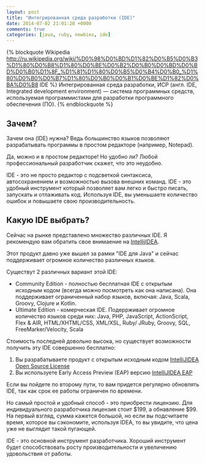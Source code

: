 ```yaml
---
layout: post
title: "Интегрированная среда разработки (IDE)"
date: 2014-07-02 21:01:28 +0000
comments: true
categories: [java, ruby, newbies, ide]
---
```


{% blockquote Wikipedia http://ru.wikipedia.org/wiki/%D0%98%D0%BD%D1%82%D0%B5%D0%B3%D1%80%D0%B8%D1%80%D0%BE%D0%B2%D0%B0%D0%BD%D0%BD%D0%B0%D1%8F_%D1%81%D1%80%D0%B5%D0%B4%D0%B0_%D1%80%D0%B0%D0%B7%D1%80%D0%B0%D0%B1%D0%BE%D1%82%D0%BA%D0%B8 IDE %}
Интегрированная среда разработки, ИСР (англ. IDE, Integrated development environment) — система программных средств, используемая программистами для разработки программного обеспечения (ПО).
{% endblockquote %}

<!-- more -->

## Зачем?

Зачем она (IDE) нужна? Ведь большинство языков позволяют разрабатывать программы в простом редакторе (например, Notepad).

Да, можно и в простом редакторе! Но удобно ли? Любой профессиональный разработчик скажет, что это неудобно.

IDE - это не просто редактор с подсветкой синтаксиса, автосохранением и возможностью вызова внешних команд. IDE - это удобный инструмент который позволяет вам легко и быстро писать, запускать и отлаживать код. Используя IDE, вы уменьшаете количество ошибок и повышаете свою производительность.

## Какую IDE выбрать?

Сейчас на рынке представлено множество различных IDE. Я рекомендую вам обратить свое внимаение на [IntellijIDEA](http://www.jetbrains.com/idea/).

Этот продукт давно уже вышел за рамки "IDE для Java" и сейчас поддерживает огромное количество различных языков.

Существут 2 различных вариант этой IDE:

- Community Edition - полностью бесплатная IDE с открытым исходным кодом (всегда можно посмотреть как она написана). Она поддерживает ограниченный набор языков, включая:  Java, Scala, Groovy, Clojure и Kotlin.
- Ultimate Edition - комерческая IDE. Подеррживает огромное количество языков среди них: Java, PHP, JavaScript, ActionScript, Flex & AIR, HTML/XHTML/CSS, XML/XSL, Ruby/ JRuby, Groovy, SQL, FreeMarker/Velocity, Scala

Стоимость последней довольно высока, но существует возможности получить эту IDE совершенно бесплатно:

1. Вы разрабатываете продукт с открытым исходным кодом [IntelliJIDEA Open Source License](http://www.jetbrains.com/idea/buy/choose_edition.jsp?license=OPEN_SOURCE)
1. Вы используете Early Access Preview (EAP) версию [IntelliJIDEA EAP](http://confluence.jetbrains.com/display/IDEADEV/EAP)

Если вы пойдете по второму пути, то вам придется регулярно обновлять IDE, так как срок ее работы ограничен по времени.

Но самый простой и удобный способ - это приобрести лицензию. Для индивидуального разработчика лицензия стоит $199, а обнавление $99. На первый взгляд, сумма кажется большой, но если вы подсчитаете время, которое вы сэкономите, используя IDEA, то вы увидите, что цена уже не выглядит такой пугающей.

IDE - это основной инструмент разработчика. Хороший инструмент будет способствовать росту производительности и увеличению удовольствия от работы.

